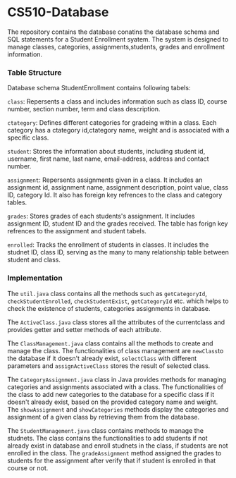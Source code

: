 # CS510-Database

The repository contains the database conatins the database schema and SQL statements for a Student Enrollment syatem. The system is designed to manage
classes, categories, assignments,students, grades and enrollment information.

### Table Structure
Database schema StudentEnrollment contains following tabels:

`class`: Repersents a class and includes information such as class ID, course number, section number, term and class description.

`ctategory`: Defines different categories for gradeing within a class. Each category has a ctategory id,ctategory name, weight and is associated with a specific class.

`student`: Stores the information about students, including student id, username, first name, last name, email-address, address and contact number.

 `assignment`: Repersents assignments given in a class. It includes an assignment id, assignment name, assignment description, point value, class ID, category Id. It also has foreign key refrences to the class and category tables.
 
`grades`: Stores grades of each students's assignment. It includes assignment ID, student ID and the grades received. The table has forign key refrences to the assignment and student tabels.

`enrolled`: Tracks the enrollment of students in classes. It includes the studnet ID, class ID, serving as the many to many relationship table between student and class.

### Implementation

The `util.java` class contains all the methods such as `getCategoryId`, `checkStudentEnrolled`, `checkStudentExist`, `getCategoryId` etc. which helps to check the existence of students, categories assignments in database.

The `ActiveClass.java` class stores all the attributes of the currentclass and provides getter and setter methods of each attribute.

The `ClassManagement.java` class contains all the methods to create and manage the class. The functionalities of class management are `newClass`to the database if it doesn't already exist, `selectClass` with different parameters and `assignActiveClass` stores the result of selected class.

The `CategoryAssignment.java` class in Java provides methods for managing categories and assignments associated with a class. The functionalities of the class to add new categories to the database for a specific class if it doesn't already exist, based on the provided category name and weight. The `showAssignment` and `showCategories` methods display the categories and assignment of a given class by retrieving them from the database. 

The `StudentManagement.java` class contains methods to manage the studnets. The class contains the functionalities to add students if not already exist in database and enroll studnets in the class, if students are not enrolled in the class. The `gradeAssignment` method assigned the grades to students for the assignment after verify that if student is enrolled in that course or not. 








